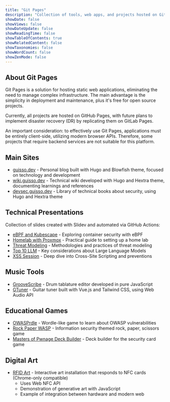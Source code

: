 ```yaml
---
title: "Git Pages"
description: "Collection of tools, web apps, and projects hosted on Git Pages services"
showDate: false
showViews: false
showDateUpdate: false
showReadingTime: false
showTableOfContents: true
showRelatedContent: false
showTaxonomies: false
showWordCount: false
showZenMode: false
---
```


## About Git Pages

Git Pages is a solution for hosting static web applications, eliminating the need to manage complex infrastructure. The main advantage is the simplicity in deployment and maintenance, plus it's free for open source projects.

Currently, all projects are hosted on GitHub Pages, with future plans to implement disaster recovery (DR) by replicating them on GitLab Pages.

An important consideration: to effectively use Git Pages, applications must be entirely client-side, utilizing modern browser APIs. Therefore, some projects that require backend services are not suitable for this platform.

## Main Sites

- [guisso.dev](https://guisso.dev) - Personal blog built with Hugo and Blowfish theme, focused on technology and development
- [wiki.guisso.dev](https://wiki.guisso.dev) - Technical wiki developed with Hugo and Hextra theme, documenting learnings and references
- [devsec.guisso.dev](https://devsec.guisso.dev) - Library of technical books about security, using Hugo and Hextra theme

## Technical Presentations

Collection of slides created with Slidev and automated via GitHub Actions:

- [eBPF and Kubescape](https://guisso.dev/talks/ebpf-kubescape) - Exploring container security with eBPF
- [Homelab with Proxmox](https://guisso.dev/talks/homelab-proxmox) - Practical guide to setting up a home lab
- [Threat Modeling](https://guisso.dev/talks/threat-modeling) - Methodologies and practices of threat modeling
- [Top 10 LLM](https://guisso.dev/talks/top-10-llm-0.5) - Key considerations about Large Language Models
- [XSS Session](https://guisso.dev/talks/xss-session) - Deep dive into Cross-Site Scripting and preventions

## Music Tools

- [GrooveScribe](https://guisso.dev/GrooveScribe) - Drum tablature editor developed in pure JavaScript
- [GTuner](https://guisso.dev/gtuner) - Guitar tuner built with Vue.js and Tailwind CSS, using Web Audio API

## Educational Games

- [OWASPrdle](https://guisso.dev/OWASPrdle) - Wordle-like game to learn about OWASP vulnerabilities
- [Rock Paper WASP](https://guisso.dev/rock-paper-wasp) - Information security themed rock, paper, scissors game
- [Masters of Pwnage Deck Builder](https://masters-of-pwnage.github.io/mop-playable/) - Deck builder for the security card game

## Digital Art

- [RFID Art](https://guisso.dev/RFIDArt/) - Interactive art installation that responds to NFC cards (Chrome-only compatible)
  - Uses Web NFC API
  - Demonstration of generative art with JavaScript
  - Example of integration between hardware and modern web


